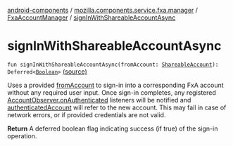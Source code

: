 [android-components](../../index.md) / [mozilla.components.service.fxa.manager](../index.md) / [FxaAccountManager](index.md) / [signInWithShareableAccountAsync](./sign-in-with-shareable-account-async.md)

# signInWithShareableAccountAsync

`fun signInWithShareableAccountAsync(fromAccount: `[`ShareableAccount`](../../mozilla.components.service.fxa.sharing/-shareable-account/index.md)`): Deferred<`[`Boolean`](https://kotlinlang.org/api/latest/jvm/stdlib/kotlin/-boolean/index.html)`>` [(source)](https://github.com/mozilla-mobile/android-components/blob/master/components/service/firefox-accounts/src/main/java/mozilla/components/service/fxa/manager/FxaAccountManager.kt#L288)

Uses a provided [fromAccount](sign-in-with-shareable-account-async.md#mozilla.components.service.fxa.manager.FxaAccountManager$signInWithShareableAccountAsync(mozilla.components.service.fxa.sharing.ShareableAccount)/fromAccount) to sign-in into a corresponding FxA account without any required
user input. Once sign-in completes, any registered [AccountObserver.onAuthenticated](../../mozilla.components.concept.sync/-account-observer/on-authenticated.md) listeners
will be notified and [authenticatedAccount](authenticated-account.md) will refer to the new account.
This may fail in case of network errors, or if provided credentials are not valid.

**Return**
A deferred boolean flag indicating success (if true) of the sign-in operation.

